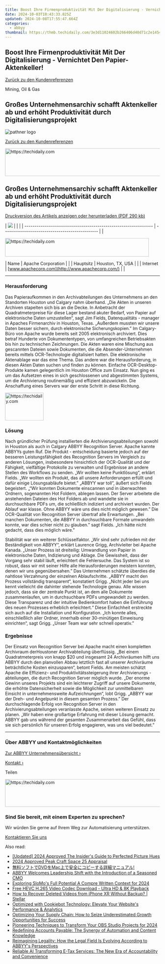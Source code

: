 ```yaml
---
title: Boost Ihre Firmenproduktivität Mit Der Digitalisierung - Vernichtet Den Papier-Aktenkeller!
date: 2024-10-03T18:43:33.825Z
updated: 2024-10-08T17:55:47.664Z
categories:
  - abbyy
thumbnail: https://thmb.techidaily.com/3e3d11024602b266406d40d71c2e14542454419c94adae0ee9c1f0200c006c8b.jpg
---
```


## Boost Ihre Firmenproduktivität Mit Der Digitalisierung - Vernichtet Den Papier-Aktenkeller!

[Zurück zu den Kundenreferenzen](https://tools.techidaily.com/abbyy/products/)

Mining, Oil & Gas

## Großes Unternehmensarchiv schafft Aktenkeller ab und erhöht Produktivität durch Digitalisierungsprojekt

![pathner logo](https://content.abbyy.com/-/media/project/abbyy/abbyy/logos-white/de/21632.png?h=40&iar=0&w=120)

[Zurück zu den Kundenreferenzen](https://tools.techidaily.com/abbyy/products/)

<!-- affiliate ads begin -->
<a href="https://appsumo.8odi.net/c/5597632/2049387/7443" target="_top" id="2049387">
  <img src="//a.impactradius-go.com/display-ad/7443-2049387" border="0" alt="https://techidaily.com" width="728" height="90"/>
</a>
<img height="0" width="0" src="https://appsumo.8odi.net/i/5597632/2049387/7443" style="position:absolute;visibility:hidden;" border="0" />
<!-- affiliate ads end -->

## Großes Unternehmensarchiv schafft Aktenkeller ab und erhöht Produktivität durch Digitalisierungsprojekt

[Druckversion des Artikels anzeigen oder herunterladen (PDF 290 kb)](https://static2.abbyy.com/abbyycommedia/6160/cs-apache-rs-d.pdf) 

| ![](https://static1.abbyy.com/abbyycommedia/3302/apache_logo.gif) |                                                  |  |
| ----------------------------------------------------------------- | ------------------------------------------------ |  |

<!-- affiliate ads begin -->
<a href="https://aligracehair.sjv.io/c/5597632/2135404/19272" target="_top" id="2135404">
  <img src="//a.impactradius-go.com/display-ad/19272-2135404" border="0" alt="https://techidaily.com" width="468" height="60"/>
</a>
<img height="0" width="0" src="https://aligracehair.sjv.io/i/5597632/2135404/19272" style="position:absolute;visibility:hidden;" border="0" />
<!-- affiliate ads end -->

| Name                                                              | Apache Corporation                               |  |
| Hauptsitz                                                         | Houston, TX, USA                                 |  |
| Internet                                                          | [www.apachecorp.com](http://www.apachecorp.com/) |  |

---

### Herausforderung

Das Papieraufkommen in den Archivabteilungen des Unternehmens an den Standorten Houston und Calgary nahm überhand. „Die Akten in unseren Archiven stapelten sich bis an die Decke. In Anbetracht der Quadratmeterpreise für diese Lager bestand akuter Bedarf, von Papier auf elektronische Daten umzustellen“, sagt Jim Fields, Datenqualitäts - manager in Apaches Firmenarchiv in Houston, Texas. „Außerdem mussten wir unsere Daten besser sichern, durch elektronische Sicherungskopien.” Im Calgary-Büro von Apache wurde bereits seit 2005 elektronisch archiviert. Dies betraf Hunderte von Dokumententypen, von umfangreichen Betriebsakten bis hin zu technischen Zeichnungen. Die Akten waren eine Mischung aus gescannten Dateien sowie Dokumenten, die die Absender-Unternehmen bereits mittels OCR-Technologie digitalisiert hatten. Die elektronische Aktenablage war das eine Thema. Das andere war die Herausforderung, in diesen Akten Daten suchen und finden zu können. Einfache OCR-Desktop-Produkte kamen gelegentlich im Houston Office zum Einsatz. Nun ging es um das Aufsetzen eines in sich geschlossenen und abgestimmten Systems, um die Archivierung routinemäßig und effizient abzuwickeln. Die Anschaffung eines Servers war der erste Schritt in diese Richtung.

<!-- affiliate ads begin -->
<a href="https://aligracehair.sjv.io/c/5597632/2135409/19272" target="_top" id="2135409">
  <img src="//a.impactradius-go.com/display-ad/19272-2135409" border="0" alt="https://techidaily.com" width="125" height="90"/>
</a>
<img height="0" width="0" src="https://aligracehair.sjv.io/i/5597632/2135409/19272" style="position:absolute;visibility:hidden;" border="0" />
<!-- affiliate ads end -->

### Lösung

Nach gründlicher Prüfung installierten die Archivierungsabteilungen sowohl in Houston als auch in Calgary ABBYY Recognition Server. Apache kannte ABBYYs guten Ruf. Die Produkt - entscheidung basierte jedoch auf der besseren Leistungsfähigkeit des Recognition Servers im Vergleich zu anderen Lösungen, insbesondere hinsichtlich der OCR-Qualität und der Fähigkeit, vielfältige Protokolle zu verwalten und Ergebnisse an andere Stellen des Workflows zu senden. „Wir wollten keine Punktlösung“, erklärt Fields. „Wir wollten ein Produkt, das all unsere Anforderungen erfüllt und dafür einige Lösungsabläufe bietet.” „ABBYY war toll”, äußert sich Fields begeistert. „“Wir konnten Dokumente einscannen und in überwachten Ordnern, sogenannten Hot Foldern, ablegen lassen. Der Server arbeitete die anstehenden Dateien des Hot Folders ab und wandelte sie in durchsuchbare PDFs um, die schließlich indiziert und archiviert wurden. Der Ablauf war klasse. Ohne ABBYY wäre uns dies nicht möglich gewesen.” Die OCR-Qualität von Recognition Server übertraf alle Erwartungen. „Bei manchen Dokumenten, die ABBYY in durchsuchbare Formate umwandeln konnte, war dies schier nicht zu glauben.” sagt Fields. „Ich hätte nicht gedacht, dass dies möglich wäre.”

Stabilität war ein weiterer Schlüsselfaktor. „Wir sind sehr zufrieden mit der Beständigkeit von ABBYY“, erklärt Laurence Grigg, Archivleiter bei Apache Kanada. „Unser Prozess ist dreiteilig: Umwandlung von Papier in elektronische Daten, Indizierung und Ablage. Die Gewissheit, dass der Vorgang sehr stabil läuft, erleichtert die Fehlersuche. Das System ist so robust, dass wir mit seiner Hilfe alle Herausforderungen meistern konnten, denen wir uns gegenübersahen.” Das Unternehmen schätzte überdies die nahtlose Verzahnung der einzelnen Ablaufschritte. „ABBYY macht den Prozess vollständig transparent“, konstatiert Grigg. „Nicht jeder bei uns kennt vielleicht die dahinter stehende Technologie genau. Alle wissen jedoch, dass sie der zentrale Punkt ist, an dem alle Dokumente zusammenlaufen, um in durchsuchbare PDFs umgewandelt zu werden. Diese Transparenz und der intuitive Bedienkomfort haben die Einführung des neuen Prozesses erheblich erleichtert.“ Diese Einfachheit erstreckte sich auch auf die Installation und Konfiguration. „Ich konnte alles, einschließlich aller Ordner, innerhalb einer 30-minütigen Einweisung einrichten“, sagt Grigg. „Unser Team war sehr schnell operativ.”

### Ergebnisse

Der Einsatz von Recognition Server bei Apache macht einen kompletten Archivraum derHoustoner Archivabteilung überflüssig. „Bei einem Quadratmeterpreis von knapp $20 und insgesamt 24 Archivräumen hilft uns ABBYY durch den planvollen Abbau letztlich fast all unserer Archivräume beträchtliche Kosten einzusparen“, betont Fields. Am meisten schätzt Apache die Effizienz- und Produktivitätssteigerung ihrer Archivierungs - abteilungen, die durch Recognition Server möglich wurde. „Der enorme Gewinn unseres Projekts sind ein leichterer Zugriff auf unsere Dokumente, die erhöhte Datensicherheit sowie die Möglichkeit zur unmittelbaren Einsicht in unternehmensweite Aufzeichnungen“, lobt Grigg. „ABBYY war der Dreh- und Angelpunkt in diesem gesamten Prozess.” Der durchschlagende Erfolg von Recognition Server in den Archivierungsabteilungen veranlasste Apache, seinen weiteren Einsatz zu planen. „Wir haben eine großartige Erfahrung mit dieser Lösung gemacht. ABBYY gab uns während der gesamten Zusammenarbeit das Gefühl, dass sie sich persönlich für unseren Erfolg engagieren, was uns viel bedeutet.”

---

### Über ABBYY und Kontaktmöglichkeiten

[Zur ABBYY Unternehmensübersicht ›](https://tools.techidaily.com/abbyy/products/)

[Kontakt ›](https://tools.techidaily.com/abbyy/products/)

Teilen 

<!-- affiliate ads begin -->
<a href="https://appsumo.8odi.net/c/5597632/2151889/7443" target="_top" id="2151889">
  <img src="//a.impactradius-go.com/display-ad/7443-2151889" border="0" alt="https://techidaily.com" width="728" height="90"/>
</a>
<img height="0" width="0" src="https://appsumo.8odi.net/i/5597632/2151889/7443" style="position:absolute;visibility:hidden;" border="0" />
<!-- affiliate ads end -->

### Sind Sie bereit, mit einem Experten zu sprechen?

Wir würden Sie gerne auf Ihrem Weg zur Automatisierung unterstützen.

[Kontaktieren Sie uns](https://tools.techidaily.com/abbyy/products/)

<ins class="adsbygoogle"
     style="display:block"
     data-ad-format="autorelaxed"
     data-ad-client="ca-pub-7571918770474297"
     data-ad-slot="1223367746"></ins>

<ins class="adsbygoogle"
     style="display:block"
     data-ad-client="ca-pub-7571918770474297"
     data-ad-slot="8358498916"
     data-ad-format="auto"
     data-full-width-responsive="true"></ins>

<span class="atpl-alsoreadstyle">Also read:</span>
<div><ul>
<li><a href="https://fox-blue.techidaily.com/updated-2024-approved-the-insiders-guide-to-perfected-picture-hues/"><u>[Updated] 2024 Approved The Insider's Guide to Perfected Picture Hues</u></a></li>
<li><a href="https://fox-friendly.techidaily.com/2024-approved-peak-craft-space-25-appraisal/"><u>2024 Approved Peak Craft Space 25 Appraisal</u></a></li>
<li><a href="https://vp-tips.techidaily.com/1725286742511-dvdmac/"><u>無料ソフトでDVDをMac上で安全にコピーする詳細マニュアル!</u></a></li>
<li><a href="https://discover-best.techidaily.com/abbyy-welcomes-leadership-shift-with-the-introduction-of-a-seasoned-cmo/"><u>ABBYY Welcomes Leadership Shift with the Introduction of a Seasoned CMO</u></a></li>
<li><a href="https://some-knowledge.techidaily.com/exploring-slomos-full-potential-a-compre-written-context-for-2024/"><u>Exploring SloMo's Full Potential A Compre Written Context for 2024</u></a></li>
<li><a href="https://vp-tips.techidaily.com/free-hevc-h265-video-codec-download-ultra-hd-and-8k-playback/"><u>Free HEVC H.265 Video Codec Download - Ultra HD & 8K Playback</u></a></li>
<li><a href="https://blog-min.techidaily.com/how-to-recover-deleted-videos-from-iphone-xr-without-backup-stellar-by-stellar-data-recovery-ios-iphone-data-recovery/"><u>How to Recover Deleted Videos from iPhone XR Without Backup? | Stellar</u></a></li>
<li><a href="https://solve-popular.techidaily.com/optimized-with-cookiebot-technology-elevate-your-websites-performance-and-analytics/"><u>Optimized with Cookiebot Technology: Elevate Your Website's Performance & Analytics</u></a></li>
<li><a href="https://solve-popular.techidaily.com/optimizing-your-supply-chain-how-to-seize-underestimated-growth-opportunities-for-success/"><u>Optimizing Your Supply Chain: How to Seize Underestimated Growth Opportunities for Success</u></a></li>
<li><a href="https://screen-activity-recording.techidaily.com/pioneering-techniques-to-transform-your-obs-studio-projects-for-2024/"><u>Pioneering Techniques to Transform Your OBS Studio Projects for 2024</u></a></li>
<li><a href="https://solve-popular.techidaily.com/redefining-accounts-payable-the-synergy-of-automation-and-content-knowledge/"><u>Redefining Accounts Payable: The Synergy of Automation and Content Knowledge</u></a></li>
<li><a href="https://solve-popular.techidaily.com/reimagining-legality-how-the-legal-field-is-evolving-according-to-abbyys-perspectives/"><u>Reimagining Legality: How the Legal Field Is Evolving According to ABBYY's Perspectives</u></a></li>
<li><a href="https://solve-popular.techidaily.com/reliable-ai-transforming-e-tax-services-the-new-era-of-accountability-and-convenience/"><u>Reliable AI Transforming E-Tax Services: The New Era of Accountability and Convenience</u></a></li>
</ul></div>

